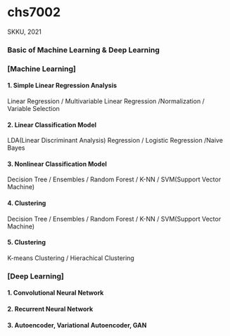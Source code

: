 # chs7002
SKKU, 2021
### Basic of Machine Learning & Deep Learning
### [Machine Learning]

#### 1. Simple Linear Regression Analysis

Linear Regression / Multivariable Linear Regression /Normalization / Variable Selection

#### 2. Linear Classification Model

LDA(Linear Discriminant Analysis) Regression / Logistic Regression /Naive Bayes

#### 3. Nonlinear Classification Model

Decision Tree / Ensembles / Random Forest / K-NN / SVM(Support Vector Machine)

#### 4. Clustering

Decision Tree / Ensembles / Random Forest / K-NN / SVM(Support Vector Machine)

#### 5. Clustering

K-means Clustering / Hierachical Clustering 

### [Deep Learning]

#### 1. Convolutional Neural Network


#### 2. Recurrent Neural Network


#### 3. Autoencoder, Variational Autoencoder, GAN
